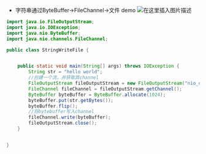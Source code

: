 - 字符串通过ByteBuffer->FileChannel->文件 demo
![在这里插入图片描述](https://img-blog.csdnimg.cn/2021031713241141.png?x-oss-process=image/watermark,type_ZmFuZ3poZW5naGVpdGk,shadow_10,text_aHR0cHM6Ly9ibG9nLmNzZG4ubmV0L3UwMTE2MjQxNTc=,size_16,color_FFFFFF,t_70)
```java
import java.io.FileOutputStream;
import java.io.IOException;
import java.nio.ByteBuffer;
import java.nio.channels.FileChannel;

public class StringWriteFile {


    public static void main(String[] args) throws IOException {
        String str = "hello world";
        //创建一个流，并获取其channel
        FileOutputStream fileOutputStream = new FileOutputStream("nio_output");
        FileChannel fileChannel = fileOutputStream.getChannel();
        ByteBuffer byteBuffer = ByteBuffer.allocate(1024);
        byteBuffer.put(str.getBytes());
        byteBuffer.flip();
        //将bytebuffer写入channel
        fileChannel.write(byteBuffer);
        fileOutputStream.close();
    }


}
```
